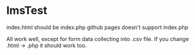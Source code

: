 # ImsTest
index.html should be index.php
github pages doesn't support index.php

All work well, except for form data collecting into .csv file. If you change .html -> .php it should work too.
